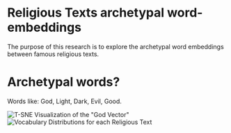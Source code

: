 # Religious Texts archetypal word-embeddings
The purpose of this research is to explore the archetypal word embeddings between famous religious texts.

# Archetypal words?
Words like: God, Light, Dark, Evil, Good.


![T-SNE Visualization of the "God Vector"](https://github.com/james-salafatinos/word-embeddings/blob/master/images/Tsne.png)
![Vocabulary Distributions for each Religious Text](https://github.com/james-salafatinos/word-embeddings/blob/master/images/word_dist.png)
